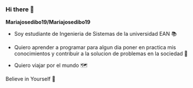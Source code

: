### Hi there 👋

**Mariajosedibo19/Mariajosedibo19** 


- Soy estudiante de Ingenieria de Sistemas de la universidad EAN 📚
- Quiero aprender a programar para algun dia poner en practica mis conocimientos y contribuir a la solucion de problemas en la sociedad 🌠

- Quiero viajar por el mundo 🗺️

Believe in Yourself 🙏
